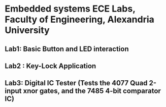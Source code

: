 # Embedded systems ECE Labs, Faculty of Engineering, Alexandria University
## Lab1: Basic Button and LED interaction 
## Lab2 : Key-Lock Application 
## Lab3: Digital IC Tester (Tests the 4077 Quad 2-input xnor gates, and the 7485 4-bit comparator IC)
  

